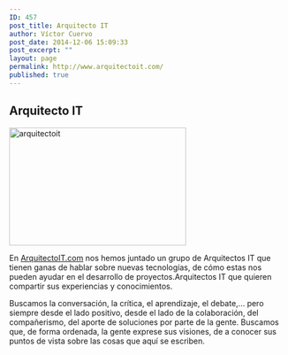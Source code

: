 ```yaml
---
ID: 457
post_title: Arquitecto IT
author: Víctor Cuervo
post_date: 2014-12-06 15:09:33
post_excerpt: ""
layout: page
permalink: http://www.arquitectoit.com/
published: true
---
```

<div class="headline">
<h2>Arquitecto IT</h2>
</div>
<img class="pull-right alignright wp-image-534 size-full img-responsive" src="http://www.arquitectoit.com/wp-content/uploads/2014/12/arquitectoit.jpg" alt="arquitectoit" width="320" height="213" />

En <a title="Arquitecto IT" href="../" target="_blank">ArquitectoIT.com</a> nos hemos juntado un grupo de Arquitectos IT que tienen ganas de hablar sobre nuevas tecnologías, de cómo estas nos pueden ayudar en el desarrollo de proyectos.Arquitectos IT que quieren compartir sus experiencias y conocimientos.

Buscamos la conversación, la crítica, el aprendizaje, el debate,... pero siempre desde el lado positivo, desde el lado de la colaboración, del compañerismo, del aporte de soluciones por parte de la gente. Buscamos que, de forma ordenada, la gente exprese sus visiones, de a conocer sus puntos de vista sobre las cosas que aquí se escriben.
